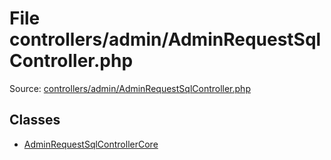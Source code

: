 File controllers/admin/AdminRequestSqlController.php
=========

Source: [controllers/admin/AdminRequestSqlController.php](https://github.com/PrestaShop/PrestaShop/blob/1.6.0.12/controllers/admin/AdminRequestSqlController.php)


Classes
-------

* [AdminRequestSqlControllerCore](class.AdminRequestSqlControllerCore.md)

